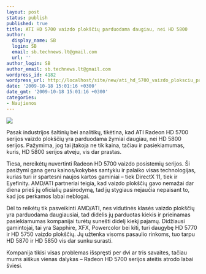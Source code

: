```yaml
---
layout: post
status: publish
published: true
title: ATI HD 5700 vaizdo plokščių parduodama daugiau, nei HD 5800
author:
  display_name: SB
  login: SB
  email: sb.technews.lt@gmail.com
  url: ''
author_login: SB
author_email: sb.technews.lt@gmail.com
wordpress_id: 4182
wordpress_url: http://localhost/site/new/ati_hd_5700_vaizdo_ploksciu_parduodama_daugiau_nei_hd_5800/
date: '2009-10-18 15:01:16 +0300'
date_gmt: '2009-10-18 15:01:16 +0300'
categories:
- Naujienos
---
```

<div class="imgright"><img src="http://t0.gstatic.com/images?q=tbn:P_-Ir1DOswFVnM:http://3.bp.blogspot.com/_0gJbFGlRy-o/SqypwE2UfVI/AAAAAAAABAU/G4RTsQ26RhI/s400/amd_hd5870.jpg"  /></div>
<p>Pasak industrijos šaltinių bei analitikų, tikėtina, kad ATI Radeon HD 5700 serijos vaizdo plokščių yra parduodama žymiai daugiau, nei HD 5800 serijos. Pažymima, jog tai įtakoja ne tik kaina, tačiau ir pasiekiamumas, kuris, HD 5800 serijos atveju, vis dar prastas.</p>
<p>Tiesa, nereikėtų nuvertinti Radeon HD 5700 vaizdo posistemių serijos. Ši pasižymi gana geru kainos/kokybės santykiu ir palaiko visas technologijas, kurias turi ir spartesni naujos kartos gaminiai – tiek DirectX 11, tiek ir Eyefinity. AMD/ATI partneriai teigia, kad vaizdo plokščių gavo nemažai dar diena prieš jų oficialių pasirodymą, tad jų stygiaus nejaučia nepaisant to, kad jos perkamos labai neblogai.</p>
<p>Dėl to reikėtų tik pasveikinti AMD/ATI, nes vidutinės klasės vaizdo plokščių yra parduodama daugiausiai, tad didelis jų parduotas kiekis ir prieinamas pasiekiamumas kompanijai turėtų sunešti didelį kiekį pajamų. Didžiausi gamintojai, tai yra Sapphire, XFX, Powercolor bei kiti, turi daugybę HD 5770 ir HD 5750 vaizdo plokščių. Jų užtenka visoms pasaulio rinkoms, tuo tarpu HD 5870 ir HD 5850 vis dar sunku surasti.</p>
<p>Kompanija tikisi visas problemas išspręsti per dvi ar tris savaites, tačiau mums aiškus vienas dalykas – Radeon HD 5700 serijos ateitis atrodo labai šviesi.<br /></p>
